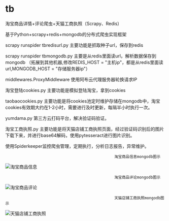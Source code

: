 # tb

淘宝商品详情+评论爬虫+天猫工商执照（Scrapy、Redis）

基于Python+scrapy+redis+mongodb的分布式爬虫实现框架

scrapy runspider tbredisurl.py 主要功能是抓取种子url，保存到redis

scrapy runspider tbmongodb.py 主要是从redis里面读url，解析数据保存到mongodb （拓展到其他机器,修改REDIS_HOST = "主机ip"，都是从redis里面读url,MONGODB_HOST = "存储服务器ip"）

middlewares.ProxyMiddleware 使用阿布云代理服务器轮换请求IP

淘宝登陆cookies.py 主要功能是模拟登陆淘宝，拿到cookies

taobaocookies.py 主要功能是将cookies池定时维护存储在mongodb中，淘宝cookies有效期大约在1-2小时，需要进行及时更新，每隔半小时执行一次。

yumdama.py 第三方云打码平台，解决验证码验证。

淘宝工商执照.py 主要功能是将天猫店铺工商执照页面，经过验证码识别后的图片下载下来，并进行base64解码，使用pytesseract进行图片识别。

使用Spiderkeeper监控爬虫管理，定期执行，分析日志报告，异常维护。


                                                    淘宝商品信息mongodb图示
![淘宝商品信息](https://github.com/renqian520/tb/blob/master/%E6%B7%98%E5%AE%9D%E5%95%86%E5%93%81%E4%BF%A1%E6%81%AF.jpg)

                                                    淘宝商品评论mongodb图示
![淘宝商品评论](https://github.com/renqian520/tb/blob/master/%E6%B7%98%E5%AE%9D%E5%95%86%E5%93%81%E8%AF%84%E8%AE%BA.jpg)

                                                    天猫店铺工商执照mongodb图示
![天猫店铺工商执照](https://github.com/renqian520/tb/blob/master/%E5%A4%A9%E7%8C%AB%E5%BA%97%E9%93%BA%E5%B7%A5%E5%95%86%E6%89%A7%E7%85%A7%E4%BF%A1%E6%81%AF.jpg)
